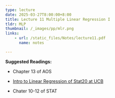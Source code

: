 ```yaml
---
type: lecture
date: 2025-03-27T8:00:00+8:00
title: Lecture 11 Multiple Linear Regression I
tldr: MLP
thumbnail: /_images/pp/mlr.png
links: 
    - url: /static_files/Notes/lecture11.pdf
      name: notes

---
```

**Suggested Readings:**

- Chapter 13 of AOS

- [Intro to Linear Regression of Stat20 at UCB](https://stat20.berkeley.edu/fall-2024/2-summarizing-data/06-multiple-linear-regression/notes.html)

- Chater 10-12 of STAT